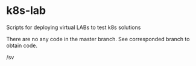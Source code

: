 # k8s-lab
Scripts for deploying virtual LABs to test k8s solutions


There are no any code in the master branch. See corresponded branch to obtain code.


/sv
